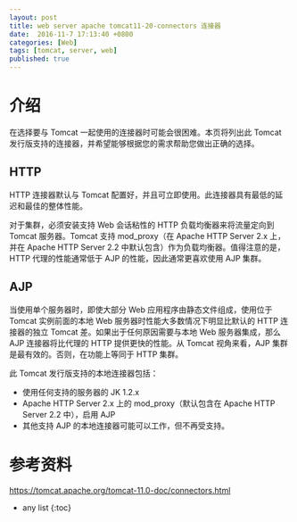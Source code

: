 ```yaml
---
layout: post
title: web server apache tomcat11-20-connectors 连接器
date:  2016-11-7 17:13:40 +0800
categories: [Web]
tags: [tomcat, server, web]
published: true
---
```


# 介绍

在选择要与 Tomcat 一起使用的连接器时可能会很困难。本页将列出此 Tomcat 发行版支持的连接器，并希望能够根据您的需求帮助您做出正确的选择。

## HTTP

HTTP 连接器默认与 Tomcat 配置好，并且可立即使用。此连接器具有最低的延迟和最佳的整体性能。

对于集群，必须安装支持 Web 会话粘性的 HTTP 负载均衡器来将流量定向到 Tomcat 服务器。Tomcat 支持 mod_proxy（在 Apache HTTP Server 2.x 上，并在 Apache HTTP Server 2.2 中默认包含）作为负载均衡器。值得注意的是，HTTP 代理的性能通常低于 AJP 的性能，因此通常更喜欢使用 AJP 集群。

## AJP

当使用单个服务器时，即使大部分 Web 应用程序由静态文件组成，使用位于 Tomcat 实例前面的本地 Web 服务器时性能大多数情况下明显比默认的 HTTP 连接器的独立 Tomcat 差。如果出于任何原因需要与本地 Web 服务器集成，那么 AJP 连接器将比代理的 HTTP 提供更快的性能。从 Tomcat 视角来看，AJP 集群是最有效的。否则，在功能上等同于 HTTP 集群。

此 Tomcat 发行版支持的本地连接器包括：

- 使用任何支持的服务器的 JK 1.2.x
- Apache HTTP Server 2.x 上的 mod_proxy（默认包含在 Apache HTTP Server 2.2 中），启用 AJP
- 其他支持 AJP 的本地连接器可能可以工作，但不再受支持。

# 参考资料

https://tomcat.apache.org/tomcat-11.0-doc/connectors.html

* any list
{:toc}